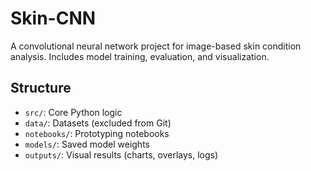 # Skin-CNN
A convolutional neural network project for image-based skin condition analysis. Includes model training, evaluation, and visualization.

## Structure
- `src/`: Core Python logic
- `data/`: Datasets (excluded from Git)
- `notebooks/`: Prototyping notebooks
- `models/`: Saved model weights
- `outputs/`: Visual results (charts, overlays, logs)
